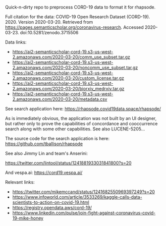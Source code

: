 Quick-n-dirty repo to preprocess CORD-19 data to format it for rhapsode.

Full citation for the data:
COVID-19 Open Research Dataset (CORD-19). 2020. 
Version 2020-03-20. 
Retrieved from https://pages.semanticscholar.org/coronavirus-research. 
Accessed 2020-03-23. doi:10.5281/zenodo.3715506

Data links:
 * https://ai2-semanticscholar-cord-19.s3-us-west-2.amazonaws.com/2020-03-20/comm_use_subset.tar.gz
 * https://ai2-semanticscholar-cord-19.s3-us-west-2.amazonaws.com/2020-03-20/noncomm_use_subset.tar.gz
 * https://ai2-semanticscholar-cord-19.s3-us-west-2.amazonaws.com/2020-03-20/custom_license.tar.gz
 * https://ai2-semanticscholar-cord-19.s3-us-west-2.amazonaws.com/2020-03-20/biorxiv_medrxiv.tar.gz
 * https://ai2-semanticscholar-cord-19.s3-us-west-2.amazonaws.com/2020-03-20/metadata.csv

See search application here: https://rhapsode.covid19data.space/rhapsode/

As is immediately obvious, the application was not built by an UI designer, 
but rather only to prove the capabilities of concordance and cooccurrence search
along with some other capabilities.  See also LUCENE-5205...

The source code for the search application is here: https://github.com/tballison/rhapsode

See also Jimmy Lin and team's Anserini:

https://twitter.com/lintool/status/1241881933031841800?s=20

And vespa.ai:
https://cord19.vespa.ai/

Relevant links:
 * https://twitter.com/mikemccand/status/1241682550969397249?s=20
 * https://www.infoworld.com/article/3533269/kaggle-calls-data-scientists-to-action-on-covid-19.html
 * https://registry.opendata.aws/cord-19/
 * https://www.linkedin.com/pulse/join-fight-against-coronavirus-covid-19-mike-honey